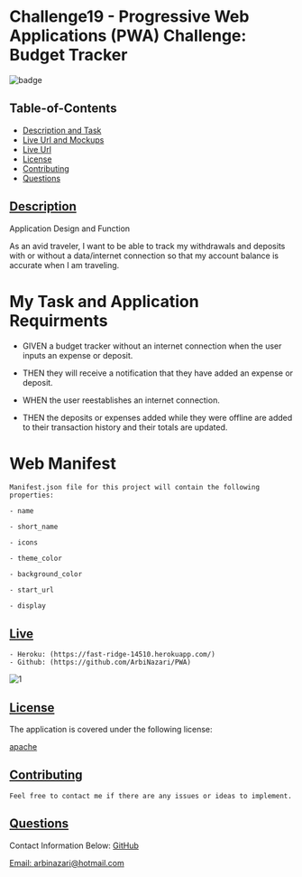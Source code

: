 
# Challenge19 - Progressive Web Applications (PWA) Challenge: Budget Tracker 
![badge](https://img.shields.io/badge/license-apache-blue)


  ## Table-of-Contents
  * [Description and Task](#description)
  * [Live Url and Mockups](#live)   
  * [Live Url](#live)   
  * [License](#license)   
  * [Contributing](#contributing)
  * [Questions](#questions)


 ## [Description](#table-of-contents)
 
Application Design and Function

As an avid traveler, I want to be able to track my withdrawals and deposits with 
or without a data/internet connection so that my account balance is 
accurate when I am traveling.


 # My Task and Application Requirments

 - GIVEN a budget tracker without an internet connection when the user inputs 
   an expense or deposit.

 - THEN they will receive a notification that they have added an expense or deposit.

 - WHEN the user reestablishes an internet connection.

 - THEN the deposits or expenses added while they were offline are added to their 
   transaction history and their totals are updated.

  # Web Manifest
    
    Manifest.json file for this project will contain the following properties:

    - name

    - short_name

    - icons

    - theme_color

    - background_color

    - start_url

    - display

  ## [Live](#table-of-contents)

    - Heroku: (https://fast-ridge-14510.herokuapp.com/)
    - Github: (https://github.com/ArbiNazari/PWA)
    
  ![1](https://user-images.githubusercontent.com/95839411/172513650-7dc0fb76-96c3-402e-9dc6-50e53b274afd.jpg)


  ## [License](#table-of-contents)
  The application is covered under the following license:
  
  [apache](https://choosealicense.com/licenses/apache)
    
    
  ## [Contributing](#table-of-contents)
  
    Feel free to contact me if there are any issues or ideas to implement.
    
  ## [Questions](#table-of-contents)
  Contact Information Below:
  [GitHub](https://github.com/arbinazari)


  [Email: arbinazari@hotmail.com](mailto:arbinazari@hotmail.com)


